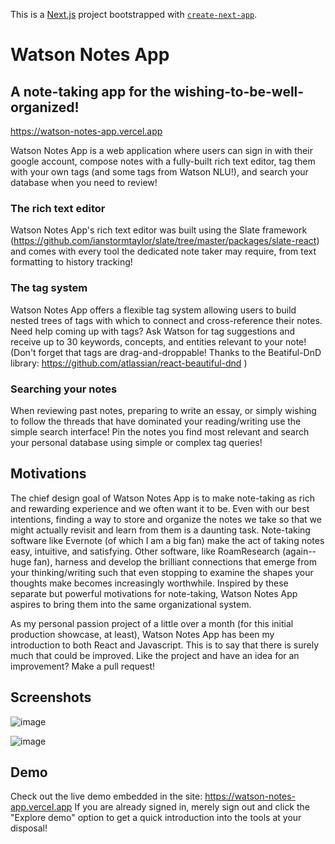 This is a [Next.js](https://nextjs.org/) project bootstrapped with [`create-next-app`](https://github.com/vercel/next.js/tree/canary/packages/create-next-app).

# Watson Notes App

## A note-taking app for the wishing-to-be-well-organized!

https://watson-notes-app.vercel.app

Watson Notes App is a web application where users can sign in with their google account, compose notes with a fully-built rich text editor, tag them with your own tags (and some tags from Watson NLU!), and search your database when you need to review!

### The rich text editor

Watson Notes App's rich text editor was built using the Slate framework (https://github.com/ianstormtaylor/slate/tree/master/packages/slate-react) and comes with every tool the dedicated note taker may require, from text formatting to history tracking!

### The tag system

Watson Notes App offers a flexible tag system allowing users to build nested trees of tags with which to connect and cross-reference their notes. Need help coming up with tags? Ask Watson for tag suggestions and receive up to 30 keywords, concepts, and entities relevant to your note! (Don't forget that tags are drag-and-droppable! Thanks to the Beatiful-DnD library: https://github.com/atlassian/react-beautiful-dnd )

### Searching your notes

When reviewing past notes, preparing to write an essay, or simply wishing to follow the threads that have dominated your reading/writing use the simple search interface! Pin the notes you find most relevant and search your personal database using simple or complex tag queries!

## Motivations

The chief design goal of Watson Notes App is to make note-taking as rich and rewarding experience and we often want it to be. Even with our best intentions, finding a way to store and organize the notes we take so that we might actually revisit and learn from them is a daunting task. Note-taking software like Evernote (of which I am a big fan) make the act of taking notes easy, intuitive, and satisfying. Other software, like RoamResearch (again--huge fan), harness and develop the brilliant connections that emerge from your thinking/writing such that even stopping to examine the shapes your thoughts make becomes increasingly worthwhile. Inspired by these separate but powerful motivations for note-taking, Watson Notes App aspires to bring them into the same organizational system.

As my personal passion project of a little over a month (for this initial production showcase, at least), Watson Notes App has been my introduction to both React and Javascript. This is to say that there is surely much that could be improved. Like the project and have an idea for an improvement? Make a pull request!

## Screenshots

![image](https://user-images.githubusercontent.com/72612647/106366488-39793680-630a-11eb-9381-5383bc68a88b.png)

![image](https://user-images.githubusercontent.com/72612647/106366515-69283e80-630a-11eb-8284-dd627e16ba4c.png)

## Demo

Check out the live demo embedded in the site: https://watson-notes-app.vercel.app
If you are already signed in, merely sign out and click the "Explore demo" option to get a quick introduction into the tools at your disposal!
